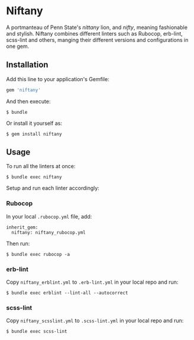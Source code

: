 # Niftany

A portmanteau of Penn State's _nittany_ lion, and _nifty_, meaning fashionable and stylish.
Niftany combines different linters such as Rubocop, erb-lint, scss-lint and others,
manging their different versions and configurations in one gem.

## Installation

Add this line to your application's Gemfile:

```ruby
gem 'niftany'
```

And then execute:

    $ bundle

Or install it yourself as:

    $ gem install niftany

## Usage

To run all the linters at once:

    $ bundle exec niftany

Setup and run each linter accordingly:

### Rubocop

In your local `.rubocop.yml` file, add:

    inherit_gem:
      niftany: niftany_rubocop.yml

Then run:

    $ bundle exec rubocop -a

### erb-lint

Copy `niftany_erblint.yml` to `.erb-lint.yml` in your local repo and run:

    $ bundle exec erblint --lint-all --autocorrect

### scss-lint

Copy `niftany_scsslint.yml` to `.scss-lint.yml` in your local repo and run:

    $ bundle exec scss-lint
